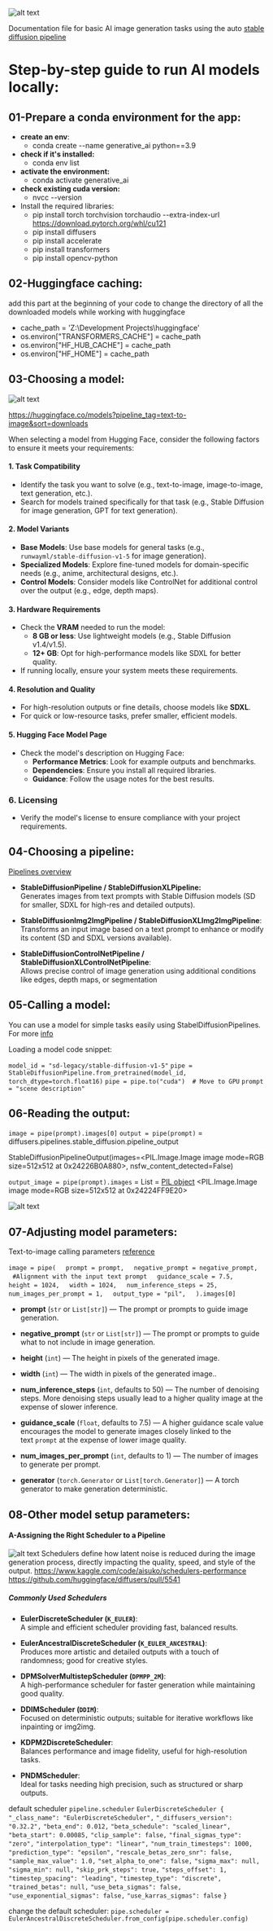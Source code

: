 ![alt text](assets/readme_images/STF-AI-03.png)

Documentation file for basic AI image generation tasks using the auto [stable diffusion pipeline](https://huggingface.co/docs/diffusers/en/api/pipelines/stable_diffusion/overview)

# Step-by-step guide to run AI models locally:
## **01-Prepare a conda environment for the app:**

- **create an env**: 
	- conda create --name generative_ai python==3.9
- **check if it's installed:** 
	- conda env list 
- **activate the environment:** 
	- conda activate generative_ai
- **check existing cuda version:**
	- nvcc --version
- Install the required libraries:
	- pip install torch torchvision torchaudio --extra-index-url https://download.pytorch.org/whl/cu121
	- pip install diffusers
	- pip install accelerate
	- pip install transformers 
	- pip install opencv-python


## **02-Huggingface caching:**

add this part at the beginning of your code to change the directory of all the downloaded models while working with huggingface

- cache_path = 'Z:\\Development Projects\\huggingface' 
- os.environ["TRANSFORMERS_CACHE"] = cache_path
- os.environ["HF_HUB_CACHE"] = cache_path
- os.environ["HF_HOME"] = cache_path

## **03-Choosing a model:**

![alt text](assets/readme_images/AI-models.png)

https://huggingface.co/models?pipeline_tag=text-to-image&sort=downloads

When selecting a model from Hugging Face, consider the following factors to ensure it meets your requirements:
#### **1. Task Compatibility**
- Identify the task you want to solve (e.g., text-to-image, image-to-image, text generation, etc.).
- Search for models trained specifically for that task (e.g., Stable Diffusion for image generation, GPT for text generation).
#### **2. Model Variants**
- **Base Models**: Use base models for general tasks (e.g., `runwayml/stable-diffusion-v1-5` for image generation).
- **Specialized Models**: Explore fine-tuned models for domain-specific needs (e.g., anime, architectural designs, etc.).
- **Control Models**: Consider models like ControlNet for additional control over the output (e.g., edge, depth maps).
#### **3. Hardware Requirements**
- Check the **VRAM** needed to run the model:
    - **8 GB or less**: Use lightweight models (e.g., Stable Diffusion v1.4/v1.5).
    - **12+ GB**: Opt for high-performance models like SDXL for better quality.
- If running locally, ensure your system meets these requirements.
#### **4. Resolution and Quality**
- For high-resolution outputs or fine details, choose models like **SDXL**.
- For quick or low-resource tasks, prefer smaller, efficient models.
#### **5. Hugging Face Model Page**
- Check the model's description on Hugging Face:
    - **Performance Metrics**: Look for example outputs and benchmarks.
    - **Dependencies**: Ensure you install all required libraries.
    - **Guidance**: Follow the usage notes for the best results.
### **6. Licensing**
- Verify the model's license to ensure compliance with your project requirements.


## **04-Choosing a pipeline:**
[Pipelines overview](https://huggingface.co/docs/diffusers/en/api/pipelines/stable_diffusion/overview)

- **StableDiffusionPipeline / StableDiffusionXLPipeline:**  
	Generates images from text prompts with Stable Diffusion models (SD for smaller, SDXL for high-res and detailed outputs).
    
- **StableDiffusionImg2ImgPipeline / StableDiffusionXLImg2ImgPipeline**:  
    Transforms an input image based on a text prompt to enhance or modify its content (SD and SDXL versions available).
    
- **StableDiffusionControlNetPipeline / StableDiffusionXLControlNetPipeline**:  
    Allows precise control of image generation using additional conditions like edges, depth maps, or segmentation

## **05-Calling a model:**

You can use a model for simple tasks easily using StabelDiffusionPipelines. For more [info](https://huggingface.co/docs/diffusers/main/en/tutorials/autopipeline)

Loading a model code snippet:

`model_id = "sd-legacy/stable-diffusion-v1-5"`
`pipe = StableDiffusionPipeline.from_pretrained(model_id, torch_dtype=torch.float16)`
`pipe = pipe.to("cuda")  # Move to GPU`
`prompt = "scene description"`


## **06-Reading the output:**

`image = pipe(prompt).images[0]`
`output = pipe(prompt)` = diffusers.pipelines.stable_diffusion.pipeline_output

StableDiffusionPipelineOutput(images=<PIL.Image.Image image mode=RGB size=512x512 at 0x24226B0A880>, nsfw_content_detected=False)

 `output_image = pipe(prompt).images` = List = [PIL object](https://pillow.readthedocs.io/en/stable/)
<PIL.Image.Image image mode=RGB size=512x512 at 0x24224FF9E20>

![alt text](assets/readme_images/AI-render.png)
## **07-Adjusting model parameters:**

Text-to-image calling parameters [reference](https://huggingface.co/docs/diffusers/en/api/pipelines/stable_diffusion/text2img#diffusers.StableDiffusionPipeline.__call__)

`image = pipe(`
    `prompt = prompt,`
    `negative_prompt = negative_prompt,`
    `#Alignment with the input text prompt`
    `guidance_scale = 7.5,`
    `height = 1024,`
    `width = 1024,`
    `num_inference_steps = 25,`
    `num_images_per_prompt = 1,`
    `output_type = "pil",`
    `).images[0]`
   
- **prompt** (`str` or `List[str]`) — The prompt or prompts to guide image generation.
  
- **negative_prompt** (`str` or `List[str]`) — The prompt or prompts to guide what to not include in image generation.
  
- **height** (`int`) — The height in pixels of the generated image.
  
- **width** (`int`) — The width in pixels of the generated image..
  
- **num_inference_steps** (`int`, defaults to 50) — The number of denoising steps. More denoising steps usually lead to a higher quality image at the expense of slower inference.
  
- **guidance_scale** (`float`, defaults to 7.5) — A higher guidance scale value encourages the model to generate images closely linked to the text `prompt` at the expense of lower image quality.
  
- **num_images_per_prompt** (`int`, defaults to 1) — The number of images to generate per prompt.
  
- **generator** (`torch.Generator` or `List[torch.Generator]`) — A torch generator to make generation deterministic.
## **08-Other model setup parameters:**

#### **A-Assigning the Right Scheduler to a Pipeline**

![alt text](assets/readme_images/scheduler-cats.png)
Schedulers define how latent noise is reduced during the image generation process, directly impacting the quality, speed, and style of the output. 
https://www.kaggle.com/code/aisuko/schedulers-performance
https://github.com/huggingface/diffusers/pull/5541
##### **Commonly Used Schedulers**

- **EulerDiscreteScheduler (`K_EULER`)**:  
    A simple and efficient scheduler providing fast, balanced results.
    
- **EulerAncestralDiscreteScheduler (`K_EULER_ANCESTRAL`)**:  
    Produces more artistic and detailed outputs with a touch of randomness; good for creative styles.
    
- **DPMSolverMultistepScheduler (`DPMPP_2M`)**:  
    A high-performance scheduler for faster generation while maintaining good quality.
    
- **DDIMScheduler (`DDIM`)**:  
    Focused on deterministic outputs; suitable for iterative workflows like inpainting or img2img.
    
- **KDPM2DiscreteScheduler**:  
    Balances performance and image fidelity, useful for high-resolution tasks.
    
- **PNDMScheduler**:  
    Ideal for tasks needing high precision, such as structured or sharp outputs.

default scheduler
`pipeline.scheduler`
`EulerDiscreteScheduler {`
  `"_class_name": "EulerDiscreteScheduler",`
  `"_diffusers_version": "0.32.2",`
  `"beta_end": 0.012,`
  `"beta_schedule": "scaled_linear",`       
  `"beta_start": 0.00085,`
  `"clip_sample": false,`
  `"final_sigmas_type": "zero",`
  `"interpolation_type": "linear",`
  `"num_train_timesteps": 1000,`
  `"prediction_type": "epsilon",`
  `"rescale_betas_zero_snr": false,`
  `"sample_max_value": 1.0,`
  `"set_alpha_to_one": false,`
  `"sigma_max": null,`
  `"sigma_min": null,`
  `"skip_prk_steps": true,`
  `"steps_offset": 1,`
  `"timestep_spacing": "leading",`
  `"timestep_type": "discrete",`
  `"trained_betas": null,`
  `"use_beta_sigmas": false,`
  `"use_exponential_sigmas": false,`
  `"use_karras_sigmas": false`
`}`

change the default scheduler:
`pipe.scheduler = EulerAncestralDiscreteScheduler.from_config(pipe.scheduler.config)`